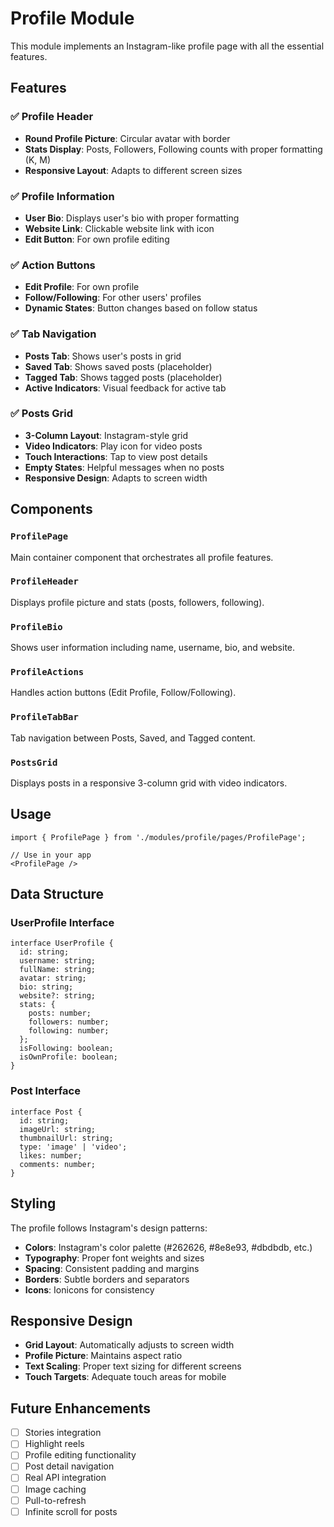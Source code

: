 # Profile Module

This module implements an Instagram-like profile page with all the essential features.

## Features

### ✅ **Profile Header**
- **Round Profile Picture**: Circular avatar with border
- **Stats Display**: Posts, Followers, Following counts with proper formatting (K, M)
- **Responsive Layout**: Adapts to different screen sizes

### ✅ **Profile Information**
- **User Bio**: Displays user's bio with proper formatting
- **Website Link**: Clickable website link with icon
- **Edit Button**: For own profile editing

### ✅ **Action Buttons**
- **Edit Profile**: For own profile
- **Follow/Following**: For other users' profiles
- **Dynamic States**: Button changes based on follow status

### ✅ **Tab Navigation**
- **Posts Tab**: Shows user's posts in grid
- **Saved Tab**: Shows saved posts (placeholder)
- **Tagged Tab**: Shows tagged posts (placeholder)
- **Active Indicators**: Visual feedback for active tab

### ✅ **Posts Grid**
- **3-Column Layout**: Instagram-style grid
- **Video Indicators**: Play icon for video posts
- **Touch Interactions**: Tap to view post details
- **Empty States**: Helpful messages when no posts
- **Responsive Design**: Adapts to screen width

## Components

### `ProfilePage`
Main container component that orchestrates all profile features.

### `ProfileHeader`
Displays profile picture and stats (posts, followers, following).

### `ProfileBio`
Shows user information including name, username, bio, and website.

### `ProfileActions`
Handles action buttons (Edit Profile, Follow/Following).

### `ProfileTabBar`
Tab navigation between Posts, Saved, and Tagged content.

### `PostsGrid`
Displays posts in a responsive 3-column grid with video indicators.

## Usage

```tsx
import { ProfilePage } from './modules/profile/pages/ProfilePage';

// Use in your app
<ProfilePage />
```

## Data Structure

### UserProfile Interface
```tsx
interface UserProfile {
  id: string;
  username: string;
  fullName: string;
  avatar: string;
  bio: string;
  website?: string;
  stats: {
    posts: number;
    followers: number;
    following: number;
  };
  isFollowing: boolean;
  isOwnProfile: boolean;
}
```

### Post Interface
```tsx
interface Post {
  id: string;
  imageUrl: string;
  thumbnailUrl: string;
  type: 'image' | 'video';
  likes: number;
  comments: number;
}
```

## Styling

The profile follows Instagram's design patterns:
- **Colors**: Instagram's color palette (#262626, #8e8e93, #dbdbdb, etc.)
- **Typography**: Proper font weights and sizes
- **Spacing**: Consistent padding and margins
- **Borders**: Subtle borders and separators
- **Icons**: Ionicons for consistency

## Responsive Design

- **Grid Layout**: Automatically adjusts to screen width
- **Profile Picture**: Maintains aspect ratio
- **Text Scaling**: Proper text sizing for different screens
- **Touch Targets**: Adequate touch areas for mobile

## Future Enhancements

- [ ] Stories integration
- [ ] Highlight reels
- [ ] Profile editing functionality
- [ ] Post detail navigation
- [ ] Real API integration
- [ ] Image caching
- [ ] Pull-to-refresh
- [ ] Infinite scroll for posts 